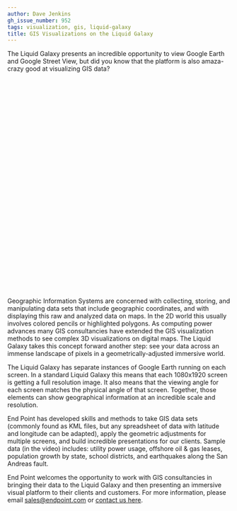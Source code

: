 ```yaml
---
author: Dave Jenkins
gh_issue_number: 952
tags: visualization, gis, liquid-galaxy
title: GIS Visualizations on the Liquid Galaxy
---
```


The Liquid Galaxy presents an incredible opportunity to view Google Earth and Google Street View, but did you know that the platform is also amaza-crazy good at visualizing GIS data?

<object height="480" width="640"><param name="movie" value="//www.youtube.com/v/yg8p37kRZio?version=3&hl=en_US"/><param name="allowFullScreen" value="true"/><param name="allowscriptaccess" value="always"/><embed allowfullscreen="true" allowscriptaccess="always" height="480" src="//www.youtube.com/v/yg8p37kRZio?version=3&hl=en_US" type="application/x-shockwave-flash" width="640"/></object>

Geographic Information Systems are concerned with collecting, storing, and manipulating data sets that include geographic coordinates, and with displaying this raw and analyzed data on maps. In the 2D world this usually involves colored pencils or highlighted polygons. As computing power advances many GIS consultancies have extended the GIS visualization methods to see complex 3D visualizations on digital maps. The Liquid Galaxy takes this concept forward another step: see your data across an immense landscape of pixels in a geometrically-adjusted immersive world.

The Liquid Galaxy has separate instances of Google Earth running on each screen. In a standard Liquid Galaxy this means that each 1080x1920 screen is getting a full resolution image. It also means that the viewing angle for each screen matches the physical angle of that screen. Together, those elements can show geographical information at an incredible scale and resolution.

End Point has developed skills and methods to take GIS data sets (commonly found as KML files, but any spreadsheet of data with latitude and longitude can be adapted), apply the geometric adjustments for multiple screens, and build incredible presentations for our clients. Sample data (in the video) includes: utility power usage, offshore oil & gas leases, population growth by state, school districts, and earthquakes along the San Andreas fault.

End Point welcomes the opportunity to work with GIS consultancies in bringing their data to the Liquid Galaxy and then presenting an immersive visual platform to their clients and customers. For more information, please email [sales@endpoint.com](mailto:sales@endpoint.com) or [contact us here](https://liquidgalaxy.endpoint.com/contactus).
